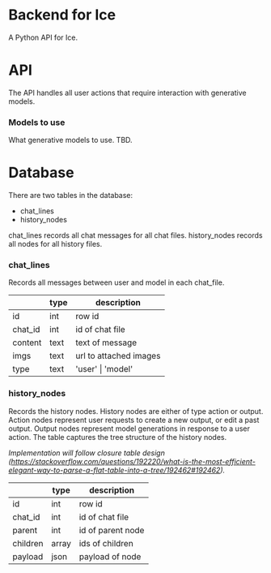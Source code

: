 # Backend for Ice

A Python API for Ice. 

# API 

The API handles all user actions that require interaction with generative models. 

### Models to use

What generative models to use. TBD. 

# Database

There are two tables in the database:

- chat_lines
- history_nodes

chat_lines records all chat messages for all chat files. history_nodes records all nodes for all history files. 

### chat_lines

Records all messages between user and model in each chat_file. 

|         | type | description            |
|---------|------|------------------------|
| id      | int  | row id                 |
| chat_id | int  | id of chat file        |
| content | text | text of message        |
| imgs    | text | url to attached images |
| type    | text | 'user' \| 'model'      |


### history_nodes

Records the history nodes. History nodes are either of type action or output. Action nodes represent user requests to create a new output, or edit a past output. Output nodes represent model generations in response to a user action. The table captures the tree structure of the history nodes. 

*Implementation will follow closure table design (https://stackoverflow.com/questions/192220/what-is-the-most-efficient-elegant-way-to-parse-a-flat-table-into-a-tree/192462#192462).*

|          | type  | description          |
|----------|-------|----------------------|
| id       | int   | row id               |
| chat_id  | int   | id of chat file      |
| parent   | int   | id of parent node    |
| children | array | ids of children      |
| payload  | json  | payload of node      | 